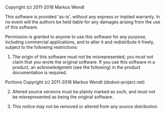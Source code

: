 Copyright (c) 2011-2018 Markus Wendt

This software is provided 'as-is', without any express or implied warranty. In no event will
the authors be held liable for any damages arising from the use of this software.

Permission is granted to anyone to use this software for any purpose, including commercial
applications, and to alter it and redistribute it freely, subject to the following restrictions:

1. The origin of this software must not be misrepresented; you must not claim that you wrote the
original software. If you use this software in a product, an acknowledgment (see the following)
in the product documentation is required.

Portions Copyright (c) 2011-2018 Markus Wendt (dodoni-project.net)

2. Altered source versions must be plainly marked as such, and must not be misrepresented as
being the original software.

3. This notice may not be removed or altered from any source distribution.
